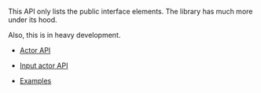 This API only lists the public interface elements.
The library has much more under its hood.

Also, this is in heavy development.

- [Actor API](actor_API.md)
- [Input actor API](input_actor_API.md)

- [Examples](../examples)
